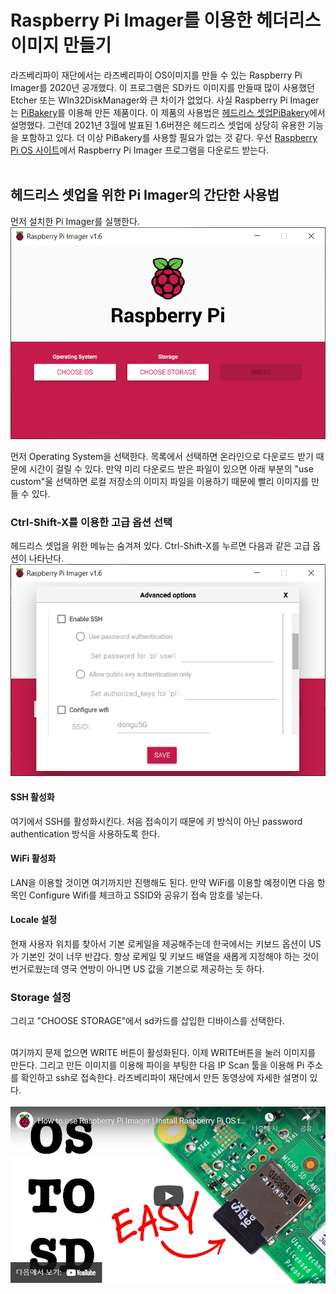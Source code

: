 # Raspberry Pi Imager를 이용한 헤더리스 이미지 만들기
라즈베리파이 재단에서는 라즈베리파이 OS이미지를 만들 수 있는 Raspberry Pi Imager를 2020년 공개했다. 이 프로그램은 SD카드 이미지를 만들때 많이 사용했던 Etcher 또는 WIn32DiskManager와 큰 차이가 없었다. 사실 Raspberry Pi Imager는  [PiBakery](https://www.pibakery.org/)를 이용해 만든 제품이다. 이 제품의 사용법은 [헤드리스 셋업PiBakery](https://github.com/raspberry-pi-maker/RaspberryPi-For-Makers/blob/master/tips/chap-01/headless_setup.md)에서 설명했다. 
그런데 2021년 3월에 발표된 1.6버젼은 헤드리스 셋업에 상당히 유용한 기능을 포함하고 있다. 더 이상 PiBakery를 사용할 필요가 없는 것 같다.
우선 [Raspberry Pi OS 사이트](https://www.raspberrypi.org/software/)에서 Raspberry Pi Imager 프로그램을 다운로드 받는다.  <br/><br/>


## 헤드리스 셋업을 위한 Pi Imager의 간단한 사용법
먼저 설치한 Pi Imager를 실행한다.  
![초기 화면](../../tip_image/1-pi-imager-1.png)  

먼저 Operating System을 선택한다. 목록에서 선택하면 온라인으로 다운로드 받기 때문에 시간이 걸릴 수 있다. 만약 미리 다운로드 받은 파일이 있으면 아래 부분의 "use custom"울 선택하면 로컬 저장소의 이미지 파일을 이용하기 때문에 빨리 이미지를 만들 수 있다.

### Ctrl-Shift-X를 이용한 고급 옵션 선택
헤드리스 셋업을 위한 메뉴는 숨겨져 있다. Ctrl-Shift-X를 누르면 다음과 같은 고급 옵션이 나타난다.
![고급 옵션](../../tip_image/1-pi-imager-2.png)  


#### SSH 활성화
여기에서 SSH를 활성화시킨다. 처음 접속이기 때문에 키 방식이 아닌 password authentication 방식을 사용하도록 한다. 

#### WiFi 활성화
LAN을 이용할 것이면 여기까지만 진행해도 된다. 만약 WiFi를 이용할 예정이면 다음 항목인 Configure Wifi를 체크하고 SSID와 공유기 접속 암호를 넣는다.


#### Locale 설정
현재 사용자 위치를 찾아서 기본 로케일을 제공해주는데 한국에서는 키보드 옵션이 US가 기본인 것이 너무 반갑다. 항상 로케일 및 키보드 배열을 새롭게 지정해야 하는 것이 번거로웠는데 영국 연방이 아니면 US 값을 기본으로 제공하는 듯 하다.


### Storage 설정
그리고 "CHOOSE STORAGE"에서 sd카드를 삽입한 디바이스를 선택한다.<br/><br/>


여기까지 문제 없으면 WRITE 버튼이 활성화된다. 이제 WRITE버튼을 눌러 이미지를 만든다. 그리고 만든 이미지를 이용해 파이을 부팅한 다음 IP Scan 툴을 이용해 Pi 주소를 확인하고 ssh로 접속한다.
라즈베리파이 재단에서 만든 동영상에 자세한 설명이 있다.<br/><br/>
[![How to use Raspberry Pi Imager](../../tip_image/1-pi-imager-3.png)](https://youtu.be/J024soVgEeM) 